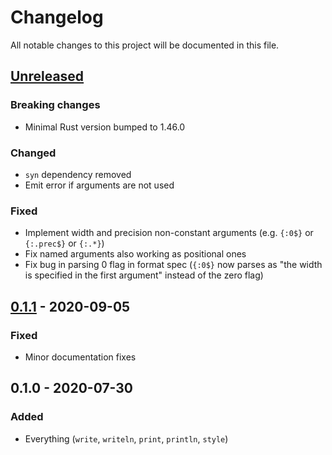 # Changelog

All notable changes to this project will be documented in this file.


## [Unreleased]
### Breaking changes
- Minimal Rust version bumped to 1.46.0

### Changed
- `syn` dependency removed
- Emit error if arguments are not used

### Fixed
- Implement width and precision non-constant arguments (e.g. `{:0$}` or
  `{:.prec$}` or `{:.*}`)
- Fix named arguments also working as positional ones
- Fix bug in parsing 0 flag in format spec (`{:0$}` now parses as "the width is
  specified in the first argument" instead of the zero flag)

## [0.1.1] - 2020-09-05
### Fixed
- Minor documentation fixes


## 0.1.0 - 2020-07-30
### Added
- Everything (`write`, `writeln`, `print`, `println`, `style`)


[Unreleased]: https://github.com/LukasKalbertodt/bunt/compare/v0.1.1...HEAD
[0.1.1]: https://github.com/LukasKalbertodt/bunt/compare/v0.1.0...v0.1.1
